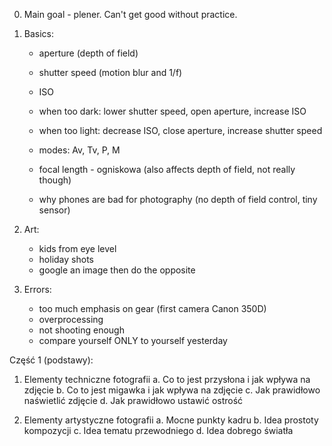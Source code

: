 0. Main goal - plener. Can't get good without practice.

1. Basics:

    - aperture (depth of field)
    - shutter speed (motion blur and 1/f)
    - ISO

    - when too dark: lower shutter speed, open aperture, increase ISO
    - when too light: decrease ISO, close aperture, increase shutter speed

    - modes: Av, Tv, P, M

    - focal length - ogniskowa (also affects depth of field, not really though)

    - why phones are bad for photography (no depth of field control, tiny sensor)

2. Art:

    - kids from eye level
    - holiday shots
    - google an image then do the opposite


3. Errors:

    - too much emphasis on gear (first camera Canon 350D)
    - overprocessing
    - not shooting enough
    - compare yourself ONLY to yourself yesterday


Część 1 (podstawy):
1. Elementy techniczne fotografii
    a. Co to jest przysłona i jak wpływa na zdjęcie
    b. Co to jest migawka i jak wpływa na zdjęcie
    c. Jak prawidłowo naświetlić zdjęcie
    d. Jak prawidłowo ustawić ostrość

2. Elementy artystyczne fotografii
    a. Mocne punkty kadru
    b. Idea prostoty kompozycji
    c. Idea tematu przewodniego
    d. Idea dobrego światła
